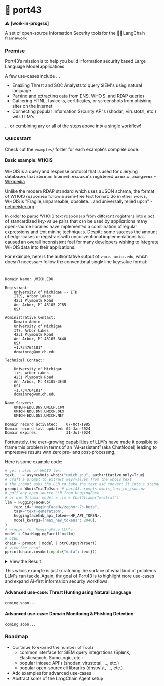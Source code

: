 # 🤿 port43

⚠️ **[work-in-progess]**

A set of open-source Information Security tools for the 🦜🔗 LangChain framework

### Premise

Port43's mission is to help you build information security based Large Language Model applications 

A few use-cases include ...
- Enabling Threat and SOC Analysts to query SIEM's using natural language
- Parsing and extracting data from DNS, WHOIS, and RDAP queries
- Gathering HTML, favicons, certificates, or screenshots from phishing sites on the internet
- Connecting popular Information Security API's (shodan, virustotal, etc.) with LLM's

... or combining any or all of the steps above into a single workflow!

### Quickstart

Check out the `examples/` folder for each example's complete code.

#### Basic example: WHOIS

WHOIS is a query and response protocol that is used for querying databases 
that store an Internet resource's registered users or assignees - [Wikipedia](https://en.wikipedia.org/wiki/WHOIS)

Unlike the modern RDAP standard which uses a JSON schema, the format of WHOIS responses follow a semi-free text format. 
So in other words, WHOIS is "Fragile, unparseable, obsolete... and universally relied upon" - [netmeister.org](https://www.netmeister.org/blog/whois.html)

In order to parse WHOIS text responses from different registrars into a set of standardized key-value pairs that can be 
used by applications many open-source libraries have implemented a combination of regular expressions and text mining 
techniques. Despite some success the amount of edge-cases or registrars with unconventional implementations has caused
an overall inconsistent feel for many developers wishing to integrate WHOIS data into their applications.

For example, here is the authoritative output of `whois umich.edu`, which doesn't necessary follow 
the conventional single line key:value format:
```
-------------------------------------------------------------

Domain Name: UMICH.EDU

Registrant:
	University of Michigan -- ITD
	ITCS, Arbor Lakes
	4251 Plymouth Road
	Ann Arbor, MI 48105-2785
	USA

Administrative Contact:
	Domain Admin
	University of Michigan
	ITS, Arbor Lakes
	4251 Plymouth Road
	Ann Arbor, MI 48105-3640
	USA
	+1.7347641817
	domainreg@umich.edu

Technical Contact:
	 
	University of Michigan
	ITS, Arbor Lakes
	4251 Plymouth Road
	Ann Arbor, MI 48105-3640
	USA
	+1.7347641817
	domainreg@umich.edu

Name Servers:
	UMICH-EDU.DNS.UMICH.COM
	UMICH-EDU.DNS.UMICH.ORG
	UMICH-EDU.DNS.UMICH.NET

Domain record activated:    07-Oct-1985
Domain record last updated: 04-Jan-2024
Domain expires:             31-Jul-2024

```

Fortunately, the ever-growing capabilities of LLM's have made it possible to frame this problem in terms of an "AI-assistant"
(aka ChatModel) leading to impressive results with zero pre- and post-processing.

Here is some example code:

```python
# get a blob of WHOIS text
text, _ = asyncwhois.whois("umich.edu", authoritative_only=True)
# craft a prompt to extract key/values from the whois text
# the prompt asks the LLM to take the text and convert it into a standardized JSON format
prompt = WhoisTextToJson  # port43.prompts.whois_text_to_json.py
# pull any open-source LLM from HuggingFace
# or use Ollama: model = llm = ChatOllama("mistral")
llm = HuggingFaceHub(
    repo_id="HuggingFaceH4/zephyr-7b-beta",
    task="text-generation",
    huggingfacehub_api_token=<HF_API_TOKEN>,
    model_kwargs={"max_new_tokens": 2048},
)
# wrapper for HuggingFace LLM's
model = ChatHuggingFace(llm=llm)
# LCEL
chain = prompt | model | StrOutputParser()
# view the result
pprint(chain.invoke(input={"data": text}))
```
<details>
  <summary>View the Result</summary>
  
Note that there is absolutely no postprocessing of the LLM output. The LLM
was able to match all keys/values on its own. Further processing could be added to
convert timestamps, fill-in null values, or modify values for a specific use-case.

```json
 '{\n'
 '  "admin_address": "University of Michigan -- ITD\\nITCS, Arbor Lakes\\n4251 '
 'Plymouth Road\\nAnn Arbor, MI 48105-2785\\nUSA",\n'
 '  "admin_city": "Ann Arbor",\n'
 '  "admin_country": "USA",\n'
 '  "admin_email": "domainreg@umich.edu",\n'
 '  "admin_fax": "+1.7347641817",\n'
 '  "admin_id": "",\n'
 '  "admin_name": "",\n'
 '  "admin_organization": "University of Michigan -- ITD",\n'
 '  "admin_phone": "+1.7347641817",\n'
 '  "admin_state": "",\n'
 '  "admin_zipcode": "48105-3640",\n'
 '  "billing_address": "University of Michigan -- ITD\\nITCS, Arbor '
 'Lakes\\n4251 Plymouth Road\\nAnn Arbor, MI 48105-3640\\nUSA",\n'
 '  "billing_city": "Ann Arbor",\n'
 '  "billing_country": "USA",\n'
 '  "billing_email": "",\n'
 '  "billing_fax": "+1.7347641817",\n'
 '  "billing_id": "",\n'
 '  "billing_name": "",\n'
 '  "billing_organization": "University of Michigan -- ITD",\n'
 '  "billing_phone": "+1.7347641817",\n'
 '  "billing_state": "",\n'
 '  "billing_zipcode": "48105-3640",\n'
 '  "created": "07-Oct-1985",\n'
 '  "dnssec": "",\n'
 '  "domain_name": "UMICH.EDU",\n'
 '  "expires": "31-Jul-2024",\n'
 '  "name_servers": [\n'
 '    "UMICH-EDU.DNS.UMICH.ORG",\n'
 '    "UMICH-EDU.DNS.UMICH.NET",\n'
 '    "UMICH-EDU.DNS.UMICH.COM"\n'
 '  ],\n'
 '  "registrant_address": "University of Michigan -- ITD\\nITCS, Arbor '
 'Lakes\\n4251 Plymouth Road\\nAnn Arbor, MI 48105-2785\\nUSA",\n'
 '  "registrant_city": "Ann Arbor",\n'
 '  "registrant_country": "USA",\n'
 '  "registrant_email": "",\n'
 '  "registrant_fax": "+1.7347641817",\n'
 '  "registrant_id": "",\n'
 '  "registrant_name": "",\n'
 '  "registrant_organization": "University of Michigan -- ITD",\n'
 '  "registrant_phone": "+1.7347641817",\n'
 '  "registrant_state": "",\n'
 '  "registrant_zipcode": "48105-2785",\n'
 '  "registrar": "",\n'
 '  "registrar_abuse_email": "",\n'
 '  "registrar_abuse_phone": "",\n'
 '  "registrar_iana_id": "",\n'
 '  "registrar_url": "",\n'
 '  "status": [\n'
 '    "active"\n'
 '  ],\n'
 '  "tech_address": "University of Michigan\\nITS, Arbor Lakes\\n4251 Plymouth '
 'Road\\nAnn Arbor, MI 48105-3640\\nUSA",\n'
 '  "tech_city": "Ann Arbor",\n'
 '  "tech_country": "USA",\n'
 '  "tech_email": "",\n'
 '  "tech_fax": "+1.7347641817",\n'
 '  "tech_id": "",\n'
 '  "tech_name": "",\n'
 '  "tech_organization": "University of Michigan",\n'
 '  "tech_phone": "+1.7347641817",\n'
 '  "tech_state": "",\n'
 '  "tech_zipcode": "48105-3640",\n'
 '  "updated": "04-Jan-2024"\n'
 '}\n'
```
</details>

This whois example is just scratching the surface of what kind of problems LLM's can tackle. 
Again, the goal of Port43 is to highlight more use-cases and expand AI-first information security workflows. 

#### Advanced use-case: Threat Hunting using Natural Language

```python
coming soon...
```

#### Advanced use-case: Domain Monitoring & Phishing Detection

```python
coming soon...
```

### Roadmap
- Continue to expand the number of Tools
  - common interface for SIEM query integrations (Splunk, Elasticsearch, SumoLogic, etc.)
  - popular infosec API's (shodan, virustotal, ..., etc.)
  - popular open-source cli libraries (dnstwist, ..., etc.)  
- Add examples for advanced use-cases
- Abstract some of the LangChain Agent setup